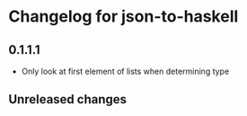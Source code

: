# Changelog for json-to-haskell

## 0.1.1.1
- Only look at first element of lists when determining type

## Unreleased changes
